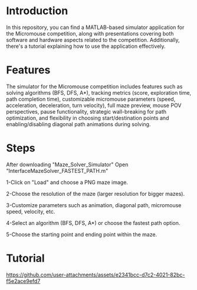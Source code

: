 # Introduction
In this repository, you can find a MATLAB-based simulator application for the Micromouse competition, along with presentations covering both software and hardware aspects related to the competition. Additionally, there's a tutorial explaining how to use the application effectively.

# Features
The simulator for the Micromouse competition includes features such as solving algorithms (BFS, DFS, A*), tracking metrics (score, exploration time, path completion time), customizable micromouse parameters (speed, acceleration, deceleration, turn velocity), full maze preview, mouse POV perspectives, pause functionality, strategic wall-breaking for path optimization, and flexibility in choosing start/destination points and enabling/disabling diagonal path animations during solving.

# Steps

After downloading "Maze_Solver_Simulator" Open "InterfaceMazeSolver_FASTEST_PATH.m"

  1-Click on "Load" and choose a PNG maze image.
  
  2-Choose the resolution of the maze (larger resolution for bigger mazes).
  
  3-Customize parameters such as animation, diagonal path, micromouse speed, velocity, etc.
  
  4-Select an algorithm (BFS, DFS, A*) or choose the fastest path option.
  
  5-Choose the starting point and ending point within the maze.

# Tutorial


https://github.com/user-attachments/assets/e2341bcc-d7c2-4021-82bc-f5e2ace9efd7

